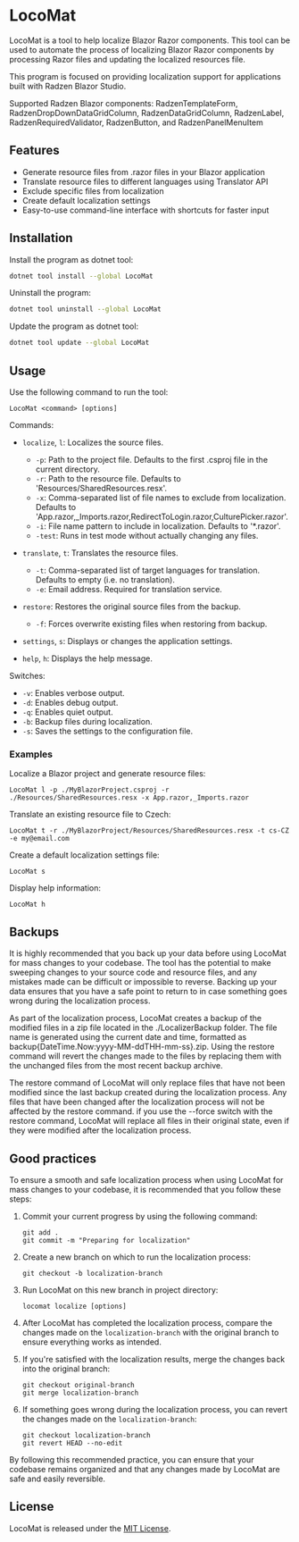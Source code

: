 # LocoMat

LocoMat is a tool to help localize Blazor Razor components. This tool can be used to automate the process of localizing Blazor Razor components by processing Razor files and updating the localized resources file.

This program is focused on providing localization support for applications built with Radzen Blazor Studio.

Supported Radzen Blazor components:
RadzenTemplateForm, RadzenDropDownDataGridColumn, RadzenDataGridColumn, RadzenLabel, RadzenRequiredValidator, RadzenButton, and RadzenPanelMenuItem

## Features

* Generate resource files from .razor files in your Blazor application
* Translate resource files to different languages using Translator API
* Exclude specific files from localization
* Create default localization settings
* Easy-to-use command-line interface with shortcuts for faster input

## Installation

Install the program as dotnet tool:

```sh
dotnet tool install --global LocoMat 
```

Uninstall the program:

```sh
dotnet tool uninstall --global LocoMat
```
Update the program as dotnet tool:

```sh
dotnet tool update --global LocoMat 
```

## Usage

Use the following command to run the tool:

`LocoMat <command> [options]`

Commands:

- `localize`, `l`: Localizes the source files.
    - `-p`: Path to the project file. Defaults to the first .csproj file in the current directory.
    - `-r`: Path to the resource file. Defaults to 'Resources/SharedResources.resx'.
    - `-x`: Comma-separated list of file names to exclude from localization. Defaults to 'App.razor,_Imports.razor,RedirectToLogin.razor,CulturePicker.razor'.
    - `-i`: File name pattern to include in localization. Defaults to '*.razor'.
    - `-test`: Runs in test mode without actually changing any files.
      

- `translate`, `t`: Translates the resource files.
    - `-t`: Comma-separated list of target languages for translation. Defaults to empty (i.e. no translation).
    - `-e`: Email address. Required for translation service.


- `restore`: Restores the original source files from the backup.
    - `-f`: Forces overwrite existing files when restoring from backup.


- `settings`, `s`: Displays or changes the application settings.


- `help`, `h`: Displays the help message.

Switches:

- `-v`: Enables verbose output.
- `-d`: Enables debug output.
- `-q`: Enables quiet output.
- `-b`: Backup files during localization.
- `-s`: Saves the settings to the configuration file.

### Examples

Localize a Blazor project and generate resource files:

```
LocoMat l -p ./MyBlazorProject.csproj -r ./Resources/SharedResources.resx -x App.razor,_Imports.razor 
```

Translate an existing resource file to Czech:

```
LocoMat t -r ./MyBlazorProject/Resources/SharedResources.resx -t cs-CZ -e my@email.com
```

Create a default localization settings file:

```
LocoMat s
```

Display help information:

```
LocoMat h
```

## Backups
It is highly recommended that you back up your data before using LocoMat for mass changes to your codebase. The tool has the potential to make sweeping changes to your source code and resource files, and any mistakes made can be difficult or impossible to reverse. Backing up your data ensures that you have a safe point to return to in case something goes wrong during the localization process.

As part of the localization process, LocoMat creates a backup of the modified files in a zip file located in the ./LocalizerBackup folder. The file name is generated using the current date and time, formatted as backup{DateTime.Now:yyyy-MM-ddTHH-mm-ss}.zip. Using the restore command will revert the changes made to the files by replacing them with the unchanged files from the most recent backup archive.

The restore command of LocoMat will only replace files that have not been modified since the last backup created during the localization process. Any files that have been changed after the localization process will not be affected by the restore command.  if you use the --force switch with the restore command, LocoMat will replace all files in their original state, even if they were modified after the localization process.

## Good practices
To ensure a smooth and safe localization process when using LocoMat for mass changes to your codebase, it is recommended that you follow these steps:

1. Commit your current progress by using the following command:

   ```
   git add .
   git commit -m "Preparing for localization"
   ```

2. Create a new branch on which to run the localization process:

   ```
   git checkout -b localization-branch
   ```

3. Run LocoMat on this new branch in project directory:

   ```
   locomat localize [options]
   ```

4. After LocoMat has completed the localization process, compare the changes made on the `localization-branch` with the original branch to ensure everything works as intended.

5. If you're satisfied with the localization results, merge the changes back into the original branch:

   ```
   git checkout original-branch
   git merge localization-branch
   ```

6. If something goes wrong during the localization process, you can revert the changes made on the `localization-branch`:

   ```
   git checkout localization-branch
   git revert HEAD --no-edit
   ```

By following this recommended practice, you can ensure that your codebase remains organized and that any changes made by LocoMat are safe and easily reversible.


## License

LocoMat is released under the [MIT License](LICENSE).
